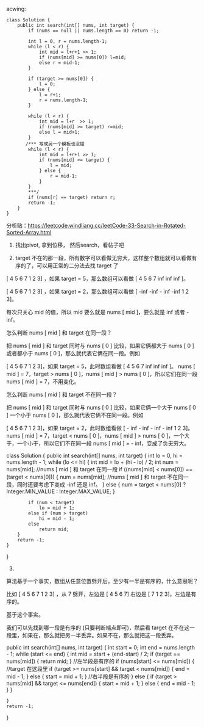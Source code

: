 acwing:
```
class Solution {
    public int search(int[] nums, int target) {
        if (nums == null || nums.length == 0) return -1;
        
        int l = 0, r = nums.length-1;
        while (l < r) {
            int mid = l+r+1 >> 1;
            if (nums[mid] >= nums[0]) l=mid;
            else r = mid-1;
        }
        
        if (target >= nums[0]) {
            l = 0;
        } else {
            l = r+1;
            r = nums.length-1;
        }
        
        while (l < r) {
            int mid = l+r  >> 1;
            if (nums[mid] >= target) r=mid;
            else l = mid+1;
        }
       /*** 写成另一个模板也没错
        while (l < r) {
            int mid = l+r+1 >> 1;
            if (nums[mid] <= target) {
                l = mid;
            } else {
                r = mid-1;
            }
        }
        ***/
        if (nums[r] == target) return r;
        return -1;
    }
}
```








分析贴：https://leetcode.windliang.cc/leetCode-33-Search-in-Rotated-Sorted-Array.html

1. 找出pivot, 拿到位移， 然后search，看帖子吧

2. target 不在的那一段，所有数字可以看做无穷大，这样整个数组就可以看做有序的了，可以用正常的二分法去找 target 了

[ 4 5 6 7 1 2 3] ，如果 target = 5，那么数组可以看做 [ 4 5 6 7 inf inf inf ]。

[ 4 5 6 7 1 2 3] ，如果 target = 2，那么数组可以看做 [ -inf -inf - inf -inf 1 2 3]。

每次只关心 mid 的值，所以 mid 要么就是 nums [ mid ]，要么就是 inf 或者 -inf。

怎么判断 nums [ mid ] 和 target 在同一段？

把 nums [ mid ] 和 target 同时与 nums [ 0 ] 比较，如果它俩都大于 nums [ 0 ] 或者都小于 nums [ 0 ]，那么就代表它俩在同一段。例如

[ 4 5 6 7 1 2 3]，如果 target = 5，此时数组看做 [ 4 5 6 7 inf inf inf ]。
nums [ mid ] = 7，target > nums [ 0 ]，nums [ mid ] > nums [ 0 ]，所以它们在同一段 nums [ mid ] = 7，不用变化。

怎么判断 nums [ mid ] 和 target 不在同一段？

把 nums [ mid ] 和 target 同时与 nums [ 0 ] 比较，如果它俩一个大于 nums [ 0 ] 一个小于 nums [ 0 ]，那么就代表它俩不在同一段。例如

[ 4 5 6 7 1 2 3]，如果 target = 2，此时数组看做 [ - inf - inf - inf - inf 1 2 3]。
nums [ mid ] = 7，target < nums [ 0 ]，nums [ mid ] > nums [ 0 ]，一个大于，一个小于，所以它们不在同一段 nums [ mid ] = - inf，变成了负无穷大。

class Solution {
    public int search(int[] nums, int target) {
        int lo = 0, hi = nums.length - 1;
        while (lo <= hi) {
            int mid = lo + (hi - lo) / 2;
            int num = nums[mid]; 
            //nums [ mid ] 和 target 在同一段
            if ((nums[mid] < nums[0]) == (target < nums[0])) {
                num = nums[mid];
            //nums [ mid ] 和 target 不在同一段，同时还要考虑下变成 -inf 还是 inf。
            } else {
                num = target < nums[0] ? Integer.MIN_VALUE : Integer.MAX_VALUE;
            }

            if (num < target)
                lo = mid + 1;
            else if (num > target)
                hi = mid - 1;
            else
                return mid;
        }
        return -1;
    }

}


3. 
算法基于一个事实，数组从任意位置劈开后，至少有一半是有序的，什么意思呢？

比如 [ 4 5 6 7 1 2 3] ，从 7 劈开，左边是 [ 4 5 6 7] 右边是 [ 7 1 2 3]，左边是有序的。

基于这个事实。

我们可以先找到哪一段是有序的 (只要判断端点即可)，然后看 target 在不在这一段里，如果在，那么就把另一半丢弃。如果不在，那么就把这一段丢弃。

public int search(int[] nums, int target) {
    int start = 0;
    int end = nums.length - 1;
    while (start <= end) {
        int mid = start + (end-start) / 2;
        if (target == nums[mid]) {
            return mid;
        }
        //左半段是有序的
        if (nums[start] <= nums[mid]) {
            //target 在这段里
            if (target >= nums[start] && target < nums[mid]) {
                end = mid - 1;
            } else {
                start = mid + 1;
            }
        //右半段是有序的
        } else {
            if (target > nums[mid] && target <= nums[end]) {
                start = mid + 1;
            } else {
                end = mid - 1;
            }
        }

    }
    return -1;
}
